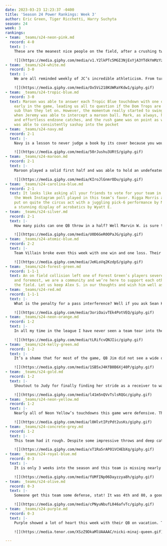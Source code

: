 ```yaml
---
date: 2023-03-23 12:23:37 -0400
title: 'Season 24 Power Rankings: Week 3'
author: Eric Green, Tiger Ricchetti, Harry Suchyta
season: 24
week: 3
rankings:
- team: _teams/s24-neon-pink.md
  record: 4-0
  text: |-
    These are the meanest nice people on the field, after a crushing two win doubleheader this group certainly showed that nice is different than good as they continued to run trick plays and rush three on a team without a QB their first game, and cheer at the mental collapse of the QB of their second game. Meanwhile, catch me _HI_ offering Advil to literally everyone on both sides of the field that so much as says the word “ouch” as I sport yet ANOTHER cast. Y’all can break my bones but can’t break my spirit.

    ![](https://media.giphy.com/media/v1.Y2lkPTc5MGI3NjExYjA3YTdkYmMzYzFhY2QwNjc3NjA1MTJjNTE0ZWRlMjRhZjIzNTJiOCZjdD1n/V9I5j1rZJNq6Y/giphy.gif)
- team: _teams/s24-white.md
  record: 3-0
  text: |-
    We are all reminded weekly of JC’s incredible athleticism. From turning scrambles into touchdowns and throwing dimes. He’s an incredibly versatile player with a lot of talented players to back him up. And he’s gonna get a big head about it no doubt.

    ![](https://media.giphy.com/media/Ox5Vi218KUWRaYKdw1/giphy.gif)
- team: _teams/s24-tropic-blue.md
  record: 3-0
  text: Maroon was able to answer each Tropic Blue touchdown with one of their own
    early in the game, leading us all to question if the Dom Trops are a little more
    sub than they let on. However, the momentum really started to swing in their favor
    when Jeremy was able to intercept a maroon ball. Mark, as always, had some deep
    and effortless endzone catches, and the rush game was on point as well, as Tony
    was able to consistently sashay into the pocket
- team: _teams/s24-navy.md
  record: 2-1
  text: |-
    Navy is a lesson to never judge a book by its cover because you would think the odds were stacked against them. They nearly did not have enough players to start the game. In spite of it all, what this team lacks in numbers they make up in talent.

    ![](https://media.giphy.com/media/50rJushu3URtS/giphy.gif)
- team: _teams/s24-maroon.md
  record: 2-1
  text: |-
    Maroon played a solid first half and was able to hold an undefeated Tropic Blue team to a tie… until the second half. Some small mistakes and penalties dictated a less than desirable outcome for our lovely Diva Cups, though they just might be able to get their bloody revenge in the playoffs.

    ![](https://media.giphy.com/media/KIroJlGnmrODu/giphy.gif)
- team: _teams/s24-carolina-blue.md
  record: 2-1
  text: It looks like asking all your friends to vote for your team in the Game of
    the Week Instagram poll played in this team’s favor. Rigga Morris aside this team
    put on quite the circus act with a juggling pick-6 performance by Matt H. and
    a stunning display of acrobatics by Wyatt E.
- team: _teams/s24-silver.md
  record: 2-1
  text: |-
    How many picks can one QB throw in a half? Well Marvin W. is sure to find out.

    ![](https://media.giphy.com/media/U0D6GeR0OPaJG/giphy.gif)
- team: _teams/s24-atomic-blue.md
  record: 2-2
  text: |-
    Team Villain broke even this week with one win and one loss. Their first game showed they’re willing to play dirty to win and will wave away numerous flag throws with a hearty maniacal laugh. Though they might want to pack an extra vape pen for AJ to make sure their dastardly plans work the second game.

    ![](https://media.giphy.com/media/JeKLoVq2KzdpS/giphy.gif)
- team: _teams/s24-forest-green.md
  record: 1-1-1
  text: An on field collision left one of Forest Green’s players severely hurt. First
    and foremost, we are a community and we’re here to support each other on and off
    the field. Let us keep Alex S. in our thoughts and wish him well as he recovers.
- team: _teams/s24-red.md
  record: 1-1-1
  text: |-
    What is the penalty for a pass interference? Well if you ask Sean K, it’s your team’s lead.

    ![](https://media.giphy.com/media/3oriOaivTEk4PotVEQ/giphy.gif)
- team: _teams/s24-neon-orange.md
  record: 1-2
  text: |-
    In all my time in the league I have never seen a team tear into their own QB as much as this team has. But this tough love paid off big! Congratulations to QB Ben M’s first win against Brandon W.

    ![](https://media.giphy.com/media/tLRifcvQNJIic/giphy.gif)
- team: _teams/s24-kelly-green.md
  record: 1-2
  text: |-
    It’s a shame that for most of the game, QB Jim did not see a wide open Luis to his right. Luis had all the time in the world to file his taxes and recreate Rihanna’s entire superbowl half-time performance. It’s even more of a shame when Luis finally gets the ball thrown his way, it fumbles out of his hands and into Matt H’s for the shortest-distance pick-6 I have ever seen.

    ![](https://media.giphy.com/media/1SB5xJ4KfB0B6Xj40P/giphy.gif)
- team: _teams/s24-gold.md
  record: 1-2
  text: |-
    Shoutout to Judy for finally finding her stride as a receiver to watch out for. It only took 4 seasons, but she’s throwing her whole bussy into it.

    ![](https://media.giphy.com/media/l41m5nQVvTslsRQGc/giphy.gif)
- team: _teams/s24-neon-yellow.md
  record: 1-2
  text: |-
    Nearly all of Neon Yellow’s touchdowns this game were defensive. Their MVP, the QB on the other team Marvin W. Despite all the help from Silver, Neon Yellow still BARELY won their game.

    ![](https://media.giphy.com/media/l0HlvtIPzPdt2usKs/giphy.gif)
- team: _teams/s24-concrete-grey.md
  record: 1-2
  text: |-
    This team had it rough. Despite some impressive throws and deep catches, this team couldn’t pull out a W in either of their back-to-back games. At least they’re good at yodeling.

    ![](https://media.giphy.com/media/xT1Ra5rAP01VCHEbXq/giphy.gif)
- team: _teams/s24-royal-blue.md
  record: 0-3
  text: |-
    It is only 3 weeks into the season and this team is missing nearly all of their starting players. Brandon better shake the rust off those joints and learn how to scramble; he doesn't have anyone blocking for him. Here’s to hoping they get a better start in the playoffs.

    ![](https://media.giphy.com/media/fUMfINp06Dayzzya8h/giphy.gif)
- team: _teams/s24-olive.md
  record: 0-3
  text: |-
    Someone get this team some defense, stat! It was 4th and 80, a good number of flags thrown your team’s way, and yet your d-line had more exposed holes than a Thursday at Green Lantern.

    ![](https://media.giphy.com/media/cPNyuNbufL046afvTc/giphy.gif)
- team: _teams/s24-purple.md
  record: 0-3
  text: |-
    Purple showed a lot of heart this week with their QB on vacation. They probably deserve one too after the beating they got from Pink. Hopefully Pat’s vacation brings him back rested and ready to turn their fortunes around. Purple IS the color of royalty after all.

    ![](https://media.tenor.com/XSzZ9DkaMlUAAAAC/nicki-minaj-queen.gif)

---
```

